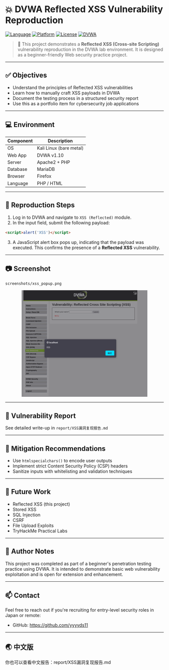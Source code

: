 # 💥 DVWA Reflected XSS Vulnerability Reproduction

[![Language](https://img.shields.io/badge/language-PHP-blue)](https://www.php.net/)
[![Platform](https://img.shields.io/badge/platform-Kali%20Linux-red)](https://www.kali.org/)
[![License](https://img.shields.io/badge/license-Open-brightgreen)]()
[![DVWA](https://img.shields.io/badge/DVWA-v1.10-orange)](https://github.com/digininja/DVWA)

> 🎯 This project demonstrates a **Reflected XSS (Cross-site Scripting)** vulnerability reproduction in the DVWA lab environment. It is designed as a beginner-friendly Web security practice project.

---

## ✅ Objectives

- Understand the principles of Reflected XSS vulnerabilities  
- Learn how to manually craft XSS payloads in DVWA  
- Document the testing process in a structured security report  
- Use this as a portfolio item for cybersecurity job applications

---

## 💻 Environment

| Component | Description             |
| --------- | ----------------------- |
| OS        | Kali Linux (bare metal) |
| Web App   | DVWA v1.10              |
| Server    | Apache2 + PHP           |
| Database  | MariaDB                 |
| Browser   | Firefox                 |
| Language  | PHP / HTML              |

---

## 🧪 Reproduction Steps

1. Log in to DVWA and navigate to `XSS (Reflected)` module.
2. In the input field, submit the following payload:

```html
<script>alert('XSS')</script>
```
3. A JavaScript alert box pops up, indicating that the payload was executed.
    This confirms the presence of a **Reflected XSS** vulnerability.

---

## 📷 Screenshot

```
screenshots/xss_popup.png
```

<div align="center">   <img src="screenshots/xss_popup.png" width="400"/> </div>

---

## 📄 Vulnerability Report

See detailed write-up in `report/XSS漏洞复现报告.md`

---

## 🔐 Mitigation Recommendations

- Use `htmlspecialchars()` to encode user outputs
- Implement strict Content Security Policy (CSP) headers
- Sanitize inputs with whitelisting and validation techniques

---

## 🧭 Future Work

- Reflected XSS (this project)
- Stored XSS
- SQL Injection
- CSRF
- File Upload Exploits
- TryHackMe Practical Labs

---

## 🧠 Author Notes

This project was completed as part of a beginner's penetration testing practice using DVWA.
 It is intended to demonstrate basic web vulnerability exploitation and is open for extension and enhancement.

---

## 📫 Contact

Feel free to reach out if you're recruiting for entry-level security roles in Japan or remote:

- GitHub: https://github.com/yyyyds11

---

## 🌏 中文版

你也可以查看中文报告：report/XSS漏洞复现报告.md
